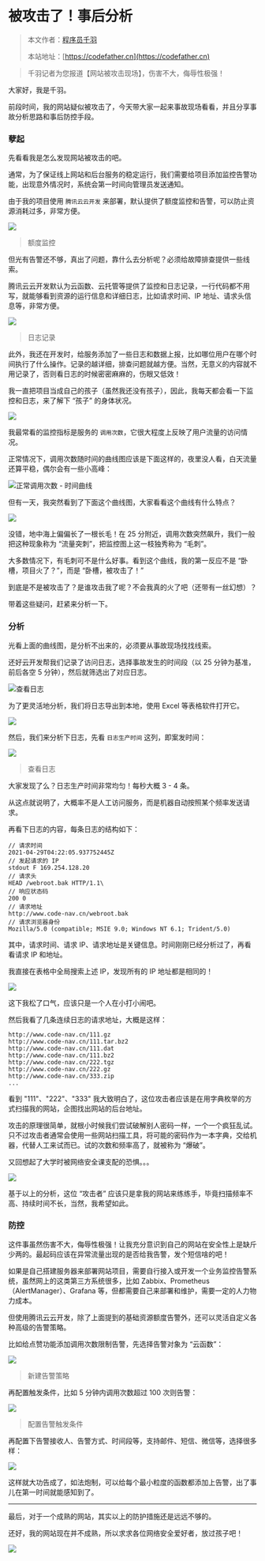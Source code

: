 # 被攻击了！事后分析

> 本文作者：[程序员千羽](https://yuyuanweb.feishu.cn/wiki/Abldw5WkjidySxkKxU2cQdAtnah)
>
> 本站地址：[https://codefather.cn](https://codefather.cn)

> 千羽记者为您报道【网站被攻击现场】，伤害不大，侮辱性极强！

大家好，我是千羽。

前段时间，我的网站疑似被攻击了，今天带大家一起来事故现场看看，并且分享事故分析思路和事后防控手段。

### 孽起

先看看我是怎么发现网站被攻击的吧。

通常，为了保证线上网站和后台服务的稳定运行，我们需要给项目添加监控告警功能，出现意外情况时，系统会第一时间向管理员发送通知。

由于我的项目使用 `腾讯云云开发` 来部署，默认提供了额度监控和告警，可以防止资源消耗过多，非常方便。

![](https://pic.yupi.icu/5563/202311072010088.png)

> 额度监控

但光有告警还不够，真出了问题，靠什么去分析呢？必须给故障排查提供一些线索。

腾讯云云开发默认为云函数、云托管等提供了监控和日志记录，一行代码都不用写，就能够看到资源的运行信息和详细日志，比如请求时间、IP 地址、请求头信息等，非常方便。

![](https://pic.yupi.icu/5563/202311072010064.png)

> 日志记录

此外，我还在开发时，给服务添加了一些日志和数据上报，比如哪位用户在哪个时间执行了什么操作。记录的越详细，排查问题就越方便。当然，无意义的内容就不用记录了，否则看日志的时候密密麻麻的，伤眼又低效！

我一直把项目当成自己的孩子（虽然我还没有孩子），因此，我每天都会看一下监控和日志，来了解下 “孩子” 的身体状况。

![](https://pic.yupi.icu/5563/202311072010035.png)

我最常看的监控指标是服务的 `调用次数`，它很大程度上反映了用户流量的访问情况。

正常情况下，调用次数随时间的曲线图应该是下面这样的，夜里没人看，白天流量还算平稳，偶尔会有一些小高峰：

![](https://pic.yupi.icu/5563/202311072010021.png)正常调用次数 - 时间曲线

但有一天，我突然看到了下面这个曲线图，大家看看这个曲线有什么特点？

![](https://pic.yupi.icu/5563/202311072010018.png)

没错，地中海上偏偏长了一根长毛！在 25 分附近，调用次数突然飙升，我们一般把这种现象称为 “流量突刺”，把监控图上这一枝独秀称为 “毛刺”。

大多数情况下，有毛刺可不是什么好事。看到这个曲线，我的第一反应不是 “卧槽，项目火了？”，而是 “卧槽，被攻击了！”

到底是不是被攻击了？是谁攻击我了呢？不会我真的火了吧（还带有一丝幻想）？

带着这些疑问，赶紧来分析一下。

### 分析

光看上面的曲线图，是分析不出来的，必须要从事故现场找找线索。

还好云开发帮我们记录了访问日志，选择事故发生的时间段（以 25 分钟为基准，前后各空 5 分钟），然后就筛选出了对应日志。

![](https://pic.yupi.icu/5563/202311072010070.png)查看日志

为了更灵活地分析，我们将日志导出到本地，使用 Excel 等表格软件打开它。

![](https://pic.yupi.icu/5563/202311072010559.png)

然后，我们来分析下日志，先看 `日志生产时间` 这列，即案发时间：

![](https://pic.yupi.icu/5563/202311072010592.png)

> 查看日志

大家发现了么？日志生产时间非常均匀！每秒大概 3 - 4 条。

从这点就说明了，大概率不是人工访问服务，而是机器自动按照某个频率发送请求。

再看下日志的内容，每条日志的结构如下：

```
// 请求时间
2021-04-29T04:22:05.937752445Z
// 发起请求的 IP
stdout F 169.254.128.20
// 请求头
HEAD /webroot.bak HTTP/1.1\
// 响应状态码
200 0 
// 请求地址
http://www.code-nav.cn/webroot.bak
// 请求浏览器身份
Mozilla/5.0 (compatible; MSIE 9.0; Windows NT 6.1; Trident/5.0)
```

其中，请求时间、请求 IP、请求地址是关键信息。时间刚刚已经分析过了，再看看请求 IP 和地址。

我直接在表格中全局搜索上述 IP，发现所有的 IP 地址都是相同的！

![](https://pic.yupi.icu/5563/202311072010642.png)

这下我松了口气，应该只是一个人在小打小闹吧。

然后我看了几条连续日志的请求地址，大概是这样：

```
http://www.code-nav.cn/111.gz
http://www.code-nav.cn/111.tar.bz2
http://www.code-nav.cn/111.dat
http://www.code-nav.cn/111.bz2
http://www.code-nav.cn/222.tgz
http://www.code-nav.cn/222.gz
http://www.code-nav.cn/333.zip
...
```

看到 "111"、"222"、"333" 我大致明白了，这位攻击者应该是在用字典枚举的方式扫描我的网站，企图找出网站的后台地址。

攻击的原理很简单，就根小时候我们尝试破解别人密码一样，一个一个疯狂乱试。只不过攻击者通常会使用一些网站扫描工具，将可能的密码作为一本字典，交给机器，代替人工来试而已。试的次数和频率高了，就被称为 “爆破”。

又回想起了大学时被网络安全课支配的恐惧。。。

![](https://pic.yupi.icu/5563/202311072010638.png)

基于以上的分析，这位 “攻击者” 应该只是拿我的网站来练练手，毕竟扫描频率不高、持续时间不长，当然，我希望如此。

### 防控

这件事虽然伤害不大，侮辱性极强！让我充分意识到自己的网站在安全性上是缺斤少两的。最起码应该在异常流量出现的是否给我告警，发个短信啥的吧！

如果是自己搭建服务器来部署网站项目，需要自行接入或开发一个业务监控告警系统，虽然网上的这类第三方系统很多，比如 Zabbix、Prometheus（AlertManager）、Grafana 等，但都需要自己来部署和维护，需要一定的人力物力成本。

但使用腾讯云云开发，除了上面提到的基础资源额度告警外，还可以灵活自定义各种高级的告警策略。

比如给点赞功能添加调用次数限制告警，先选择告警对象为 “云函数”：

![](https://pic.yupi.icu/5563/202311072010688.png)

> 新建告警策略

再配置触发条件，比如 5 分钟内调用次数超过 100 次则告警：

![](https://pic.yupi.icu/5563/202311072010702.png)

> 配置告警触发条件

再配置下告警接收人、告警方式、时间段等，支持邮件、短信、微信等，选择很多样：

![](https://pic.yupi.icu/5563/202311072010959.png)

这样就大功告成了，如法炮制，可以给每个最小粒度的函数都添加上告警，出了事儿在第一时间就能感知到了。



------



最后，对于一个成熟的网站，其实以上的防护措施还是远远不够的。

还好，我的网站现在并不成熟，所以求求各位网络安全爱好者，放过孩子吧！

![](https://pic.yupi.icu/5563/202311072010065.jpeg)